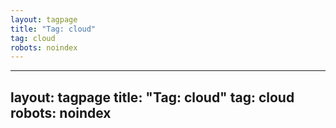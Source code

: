 ```yaml
---
layout: tagpage
title: "Tag: cloud"
tag: cloud
robots: noindex
---
```

---
layout: tagpage
title: "Tag: cloud"
tag: cloud
robots: noindex
---

